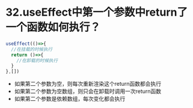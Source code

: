 # 32.useEffect中第一个参数中return了一个函数如何执行？

```js
useEffect(()=>{
  //在挂载的时候执行
  return ()=>{
    //在卸载的时候执行
  }
},[])
```

- 如果第二个参数为空，则每次重新渲染这个return函数都会执行
- 如果第二个参数为空数组，则只会在卸载时调用一次return函数
- 如果第二个参数是依赖数组，每次变化都会执行